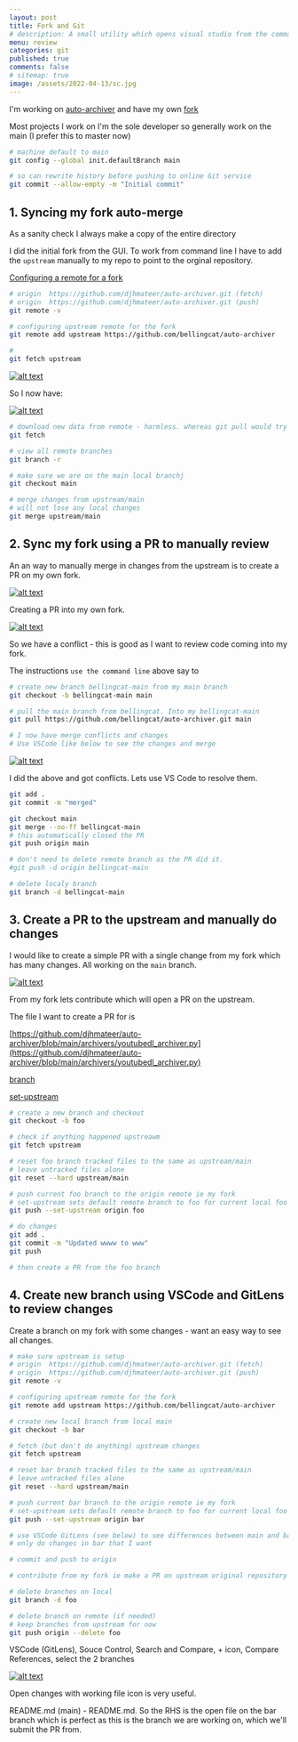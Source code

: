 ```yaml
---
layout: post
title: Fork and Git 
# description: A small utility which opens visual studio from the command shell looking for a `.sln` file in the current directory. Updating to .NET6
menu: review
categories: git
published: true 
comments: false     
# sitemap: true
image: /assets/2022-04-13/sc.jpg
---
```

<!-- [![alt text](/assets/2022-03-09/vsc.jpg "desktop"){:width="500px"}](/assets/2022-03-09/vsc.jpg) -->
<!-- [![alt text](/assets/2022-03-10/down.jpg "desktop")](/assets/2022-03-10/down.jpg) -->

I'm working on [auto-archiver](https://github.com/bellingcat/auto-archiver) and have my own [fork](https://github.com/djhmateer/auto-archiver)

Most projects I work on I'm the sole developer so generally work on the main (I prefer this to master now)


```bash
# machine default to main
git config --global init.defaultBranch main

# so can rewrite history before pushing to online Git service
git commit --allow-empty -m "Initial commit"

```

## 1. Syncing my fork auto-merge

As a sanity check I always make a copy of the entire directory

I did the initial fork from the GUI. To work from command line I have to add the `upstream` manually to my repo to point to the orginal repository.

[Configuring a remote for a fork](https://docs.github.com/en/pull-requests/collaborating-with-pull-requests/working-with-forks/configuring-a-remote-for-a-fork)

```bash
# origin  https://github.com/djhmateer/auto-archiver.git (fetch)
# origin  https://github.com/djhmateer/auto-archiver.git (push)
git remote -v

# configuring upstream remote for the fork
git remote add upstream https://github.com/bellingcat/auto-archiver

#
git fetch upstream
```

[![alt text](/assets/2022-04-27/fetch.jpg "desktop")](/assets/2022-04-27/fetch.jpg)

So I now have:

[![alt text](/assets/2022-04-27/branch.jpg "desktop")](/assets/2022-04-27/branch.jpg)

```bash
# download new data from remote - harmless. whereas git pull would try to integrate and merge
git fetch

# view all remote branches
git branch -r

# make sure we are on the main local branchj
git checkout main

# merge changes from upstream/main
# will not lose any local changes
git merge upstream/main
```

## 2. Sync my fork using a PR to manually review

An an way to manually merge in changes from the upstream is to create a PR on my own fork.

[![alt text](/assets/2022-04-27/ui.jpg "desktop")](/assets/2022-04-27/ui.jpg)

Creating a PR into my own fork.

[![alt text](/assets/2022-04-27/conflict.jpg "desktop")](/assets/2022-04-27/conflict.jpg)

So we have a conflict - this is good as I want to review code coming into my fork.

The instructions `use the command line` above say to

```bash
# create new branch bellingcat-main from my main branch
git checkout -b bellingcat-main main

# pull the main branch from bellingcat. Into my bellingcat-main
git pull https://github.com/bellingcat/auto-archiver.git main

# I now have merge conflicts and changes
# Use VSCode like below to see the changes and merge
```

[![alt text](/assets/2022-04-27/vscode.jpg "desktop")](/assets/2022-04-27/vscode.jpg)

I did the above and got conflicts. Lets use VS Code to resolve them. 

```bash
git add .
git commit -m "merged"

git checkout main
git merge --no-ff bellingcat-main
# this automatically closed the PR
git push origin main

# don't need to delete remote branch as the PR did it.
#git push -d origin bellingcat-main

# delete localy branch
git branch -d bellingcat-main

```

## 3. Create a PR to the upstream and manually do changes

I would like to create a simple PR with a single change from my fork which has many changes. All working on the `main` branch.

[![alt text](/assets/2022-04-27/pr.jpg "desktop")](/assets/2022-04-27/pr.jpg)

From my fork lets contribute which will open a PR on the upstream.

The file I want to create a PR for is

[https://github.com/djhmateer/auto-archiver/blob/main/archivers/youtubedl_archiver.py](https://github.com/djhmateer/auto-archiver/blob/main/archivers/youtubedl_archiver.py)

[branch](https://stackoverflow.com/questions/38004838/git-how-to-ensure-new-branch-is-based-on-upstream-master)

[set-upstream](https://stackoverflow.com/questions/37770467/why-do-i-have-to-git-push-set-upstream-origin-branch)

```bash
# create a new branch and checkout
git checkout -b foo

# check if anything happened upstreawm
git fetch upstream

# reset foo branch tracked files to the same as upstream/main
# leave untracked files alone
git reset --hard upstream/main

# push current foo branch to the origin remote ie my fork
# set-upstream sets default remote branch to foo for current local foo branch
git push --set-upstream origin foo 

# do changes
git add .
git commit -m "Updated wwww to www"
git push

# then create a PR from the foo branch
```

## 4. Create new branch using VSCode and GitLens to review changes 

Create a branch on my fork with some changes - want an easy way to see all changes.


```bash
# make sure upstream is setup
# origin  https://github.com/djhmateer/auto-archiver.git (fetch)
# origin  https://github.com/djhmateer/auto-archiver.git (push)
git remote -v

# configuring upstream remote for the fork
git remote add upstream https://github.com/bellingcat/auto-archiver

# create new local branch from local main
git checkout -b bar

# fetch (but don't do anything) upstream changes
git fetch upstream

# reset bar branch tracked files to the same as upstream/main
# leave untracked files alone
git reset --hard upstream/main

# push current bar branch to the origin remote ie my fork
# set-upstream sets default remote branch to foo for current local foo branch
git push --set-upstream origin bar 

# use VSCode GitLens (see below) to see differences between main and bar (ie upstream/main)
# only do changes in bar that I want

# commit and push to origin

# contribute from my fork ie make a PR on upstream original repository

# delete branches on local
git branch -d foo

# delete branch on remote (if needed)
# keep branches from upstream for now
git push origin --delete foo
```

VSCode (GitLens), Souce Control, Search and Compare,  + icon, Compare References, select the 2 branches

[![alt text](/assets/2022-04-27/comp.jpg "desktop")](/assets/2022-04-27/comp.jpg)

Open changes with working file icon is very useful.

README.md (main) - README.md. So the RHS is the open file on the bar branch which is perfect as this is the branch we are working on, which we'll submit the PR from.

